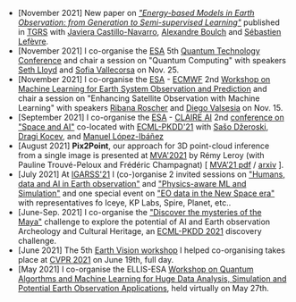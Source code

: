 * \[November 2021\] New paper on [_"Energy-based Models in Earth Observation: from Generation to Semi-supervised Learning"_](https://ieeexplore.ieee.org/document/9606737) published in [TGRS](https://ieeexplore.ieee.org/xpl/RecentIssue.jsp?punumber=36) with [Javiera Castillo-Navarro](), [Alexandre Boulch](https://www.boulch.eu/) and [Sébastien Lefèvre](http://people.irisa.fr/Sebastien.Lefevre/).
* \[November 2021\] I co-organise the [ESA](https://www.esa.int/) 5th [Quantum Technology Conference](https://atpi.eventsair.com/5th-quantum-technology-conference) and chair a session on "Quantum Computing" with speakers [Seth Lloyd](https://en.wikipedia.org/wiki/Seth_Lloyd) and [Sofia Vallecorsa](https://scholar.google.com/citations?user=OQpf9YsAAAAJ&hl=en) on Nov. 25.
* \[November 2021\] I co-organise the [ESA](https://www.esa.int/) - [ECMWF](https://www.ecmwf.int/) 2nd [Workshop on Machine Learning for Earth System Observation and Prediction](https://www.ml4esop.esa.int/) and chair a session on "Enhancing Satellite Observation with Machine Learning" with speakers [Ribana Roscher](http://rs.ipb.uni-bonn.de/people/prof-dr-ing-ribana-roscher/) and [Diego Valsesia](https://ipl.polito.it/people/valsesia/) on Nov. 15.
* \[September 2021\] I co-organise the [ESA](https://www.esa.int/) - [CLAIRE AI](https://claire-ai.org/) 2nd [conference on "Space and AI"](http://spaceandai.ijs.si/) co-located with [ECML-PKDD'21](https://2021.ecmlpkdd.org/) with [Sašo Džeroski](http://www-ai.ijs.si/SasoDzeroski/), [Dragi Kocev](http://kt.ijs.si/DragiKocev/wikipage), and [Manuel López-Ibáñez](http://lopez-ibanez.eu/)
* [August 2021] **Pix2Point**, our approach for 3D point-cloud inference from a single image is presented at [MVA'2021](http://www.mva-org.jp/mva2021/) by Rémy Leroy (with Pauline Trouvé-Peloux and Frédéric Champagnat) \[ [MVA’21 pdf](http://www.mva-org.jp/Proceedings/2021/papers/P2-8.pdf) / [arxiv](https://arxiv.org/abs/2107.14498) \].
* \[July 2021\] At [IGARSS'21](https://igarss2021.com/) I (co-)organise 2 invited sessions on ["Humans, data and AI in Earth observation"](https://igarss2021.com/view_session.php?SessionID=1273) and ["Physics-aware ML and Simulation"](https://igarss2021.com/view_session.php?SessionID=1334) and one special event on ["EO data in the New Space era"](https://igarss2021.com/special_events.php) with representatives fo Iceye, KP Labs, Spire, Planet, etc..
* \[June-Sep. 2021\] I co-organise the ["Discover the mysteries of the Maya"](https://biasvariancelabs.github.io/maya_challenge/) challenge to explore the potential of AI and Earth observation Archeology and Cultural Heritage, an [ECML-PKDD 2021](https://2021.ecmlpkdd.org/?page_id=1647) discovery challenge.
* \[June 2021\] The 5th [Earth Vision workshop](https://www.grss-ieee.org/earthvision2021/) I helped co-organising takes place at [CVPR 2021](http://cvpr2021.thecvf.com/) on June 19th, full day. 
* \[May 2021\] I co-organise the ELLIS-ESA [Workshop on Quantum Algorthms and Machine Learning for Huge Data Analysis, Simulation and Potential Earth Observation Applications](https://ellisqphml.github.io/ellisphilab2021), held virtually on May 27th.








